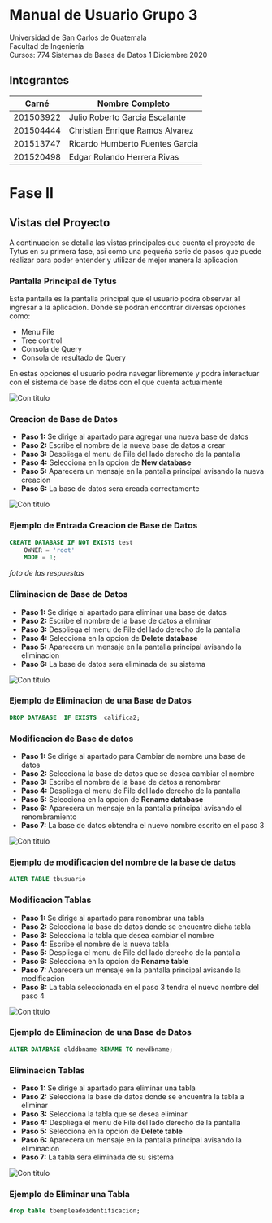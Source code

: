 # Manual de Usuario Grupo 3

Universidad de San Carlos de Guatemala  
Facultad de Ingeniería  
Cursos: 774 Sistemas de Bases de Datos 1 
Diciembre 2020

## Integrantes
Carné | Nombre Completo
-- | --
201503922 | Julio Roberto Garcia Escalante
201504444 | Christian Enrique Ramos Alvarez
201513747 | Ricardo Humberto Fuentes Garcia
201520498 | Edgar Rolando Herrera Rivas


# Fase II
## Vistas del Proyecto
A continuacion se detalla las vistas principales que cuenta el proyecto de Tytus en su primera fase, asi como una pequeña serie de pasos que puede realizar para poder entender y utilizar de mejor manera la aplicacion

### Pantalla Principal de Tytus
Esta pantalla es la pantalla principal que el usuario podra observar al ingresar a la aplicacion.
Donde se podran encontrar diversas opciones como:
* Menu File
* Tree control
* Consola de Query
* Consola de resultado de Query

En estas opciones el usuario podra navegar libremente y podra interactuar con el sistema de base de datos con el que cuenta actualmente

![Con titulo](Img/1_Principal.jpeg "Pantalla Principal")

### Creacion de Base de Datos
* **Paso 1:** Se dirige al apartado para agregar una nueva base de datos
* **Paso 2:** Escribe el nombre de la nueva base de datos a crear
* **Paso 3:** Despliega el menu de File del lado derecho de la pantalla
* **Paso 4:** Selecciona en la opcion de **New database**
* **Paso 5:** Aparecera un mensaje en la pantalla principal avisando la nueva creacion
* **Paso 6:** La base de datos sera creada correctamente

![Con titulo](Img/2_Creacion_BD.jpeg "Creacion BD")

### Ejemplo de Entrada Creacion de Base de Datos 

```sql 
CREATE DATABASE IF NOT EXISTS test
    OWNER = 'root'
    MODE = 1;
```

*foto de las respuestas*

### Eliminacion de Base de Datos
* **Paso 1:** Se dirige al apartado para eliminar una base de datos
* **Paso 2:** Escribe el nombre de la base de datos a eliminar
* **Paso 3:** Despliega el menu de File del lado derecho de la pantalla
* **Paso 4:** Selecciona en la opcion de **Delete database**
* **Paso 5:** Aparecera un mensaje en la pantalla principal avisando la eliminacion
* **Paso 6:** La base de datos sera eliminada de su sistema

![Con titulo](Img/3_eliminar_BD.jpeg "Eliminar BD")

### Ejemplo de Eliminacion de una Base de Datos 


```sql 
DROP DATABASE  IF EXISTS  califica2;
```

### Modificacion de Base de datos
* **Paso 1:** Se dirige al apartado para Cambiar de nombre una base de datos
* **Paso 2:** Selecciona la base de datos que se desea cambiar el nombre
* **Paso 3:** Escribe el nombre de la base de datos a renombrar
* **Paso 4:** Despliega el menu de File del lado derecho de la pantalla
* **Paso 5:** Selecciona en la opcion de **Rename database**
* **Paso 6:** Aparecera un mensaje en la pantalla principal avisando el renombramiento
* **Paso 7:** La base de datos obtendra el nuevo nombre escrito en el paso 3

![Con titulo](Img/4_Modificar_BD.jpeg "Modificar BD")

### Ejemplo de modificacion del nombre de la base de datos 


```sql 
ALTER TABLE tbusuario
```



### Modificacion Tablas
* **Paso 1:** Se dirige al apartado para renombrar una tabla
* **Paso 2:** Selecciona la base de datos donde se encuentre dicha tabla
* **Paso 3:** Selecciona la tabla que desea cambiar el nombre
* **Paso 4:** Escribe el nombre de la nueva tabla
* **Paso 5:** Despliega el menu de File del lado derecho de la pantalla
* **Paso 6:** Selecciona en la opcion de **Rename table** 
* **Paso 7:** Aparecera un mensaje en la pantalla principal avisando la modificacion
* **Paso 8:** La tabla seleccionada en el paso 3 tendra el nuevo nombre del paso 4

![Con titulo](Img/5_Modificar_Tabla.jpeg "Modificar Tablas")



### Ejemplo de Eliminacion de una Base de Datos 


```sql 
ALTER DATABASE olddbname RENAME TO newdbname;
```


### Eliminacion Tablas
* **Paso 1:** Se dirige al apartado para eliminar una tabla
* **Paso 2:** Selecciona la base de datos donde se encuentra la tabla a eliminar
* **Paso 3:** Selecciona la tabla que se desea eliminar
* **Paso 4:** Despliega el menu de File del lado derecho de la pantalla
* **Paso 5:** Selecciona en la opcion de **Delete table**
* **Paso 6:** Aparecera un mensaje en la pantalla principal avisando la eliminacion
* **Paso 7:** La tabla sera eliminada de su sistema

![Con titulo](Img/6_Eliminar_Tabla.jpeg "Eliminar Tablas")


### Ejemplo de Eliminar una Tabla 

```sql 
drop table tbempleadoidentificacion;
```
